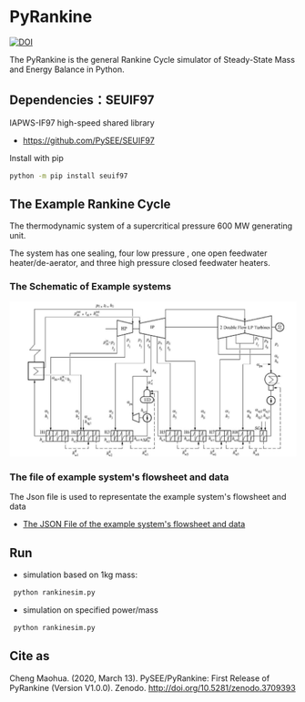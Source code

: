# PyRankine

[![DOI](https://zenodo.org/badge/85393590.svg)](https://zenodo.org/badge/latestdoi/85393590)

The PyRankine is the general Rankine Cycle simulator of Steady-State Mass and Energy Balance in Python.

## Dependencies：SEUIF97

IAPWS-IF97 high-speed shared library

* https://github.com/PySEE/SEUIF97

Install with pip
```bash
python -m pip install seuif97
```


## The Example Rankine Cycle

The thermodynamic system of a supercritical pressure 600 MW generating unit.

The system has one sealing, four low pressure , one open feedwater heater/de-aerator, and three high pressure closed feedwater heaters.

### The Schematic of Example systems

![N600](.//img/N600.jpg)

### The file of example system's flowsheet and data

The Json file is used to representate the example system's flowsheet and data

* [The JSON File of the example system's flowsheet and data](./SimRankine/rankinejson/N600_1.json)

## Run

* simulation based on  1kg mass:
```bash
 python rankinesim.py
```
* simulation on specified power/mass
```bash
 python rankinesim.py
```

## Cite as

Cheng Maohua. (2020, March 13). PySEE/PyRankine: First Release of PyRankine (Version V1.0.0). Zenodo. http://doi.org/10.5281/zenodo.3709393



